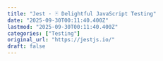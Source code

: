 ```yaml
---
title: "Jest · 🃏 Delightful JavaScript Testing"
date: "2025-09-30T00:11:40.400Z"
lastmod: "2025-09-30T00:11:40.400Z"
categories: ["Testing"]
original_url: "https://jestjs.io/"
draft: false
---
```


